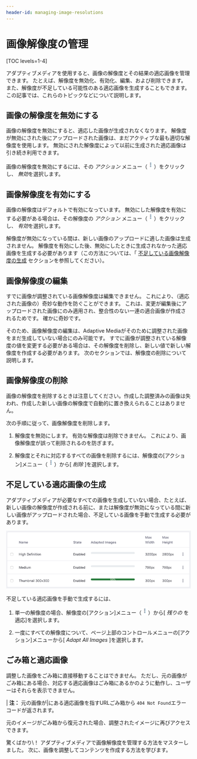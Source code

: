 ```yaml
---
header-id: managing-image-resolutions
---
```


# 画像解像度の管理

[TOC levels=1-4]

アダプティブメディアを使用すると、画像の解像度とその結果の適応画像を管理できます。 たとえば、解像度を無効化、有効化、編集、および削除できます。 また、解像度が不足している可能性のある適応画像を生成することもできます。 この記事では、これらのトピックなどについて説明します。

## 画像の解像度を無効にする

画像の解像度を無効にすると、適応した画像が生成されなくなります。 解像度が無効にされた後にアップロードされた画像は、まだアクティブな最も適切な解像度を使用します。 無効にされた解像度によって以前に生成された適応画像は引き続き利用できます。

画像の解像度を無効にするには、その *アクション* メニュー（![Actions](../../../images/icon-actions.png)）をクリックし、 *無効*を選択します。

## 画像解像度を有効にする

画像の解像度はデフォルトで有効になっています。 無効にした解像度を有効にする必要がある場合は、その解像度の *アクション* メニュー（![Actions](../../../images/icon-actions.png)）をクリックし、 *有効*を選択します。

解像度が無効になっている間は、新しい画像のアップロードに適した画像は生成されません。 解像度を有効にした後、無効にしたときに生成されなかった適応画像を生成する必要があります（この方法については、「 [不足している画像解像度の生成](#generating-missing-image-resolutions) セクションを参照してください）。

## 画像解像度の編集

すでに画像が調整されている画像解像度は編集できません。 これにより、（適応された画像の）奇妙な動作を防ぐことができます。 これは、変更が編集後にアップロードされた画像にのみ適用され、整合性のない一連の適合画像が作成されるためです。 確かに奇妙です。

そのため、画像解像度の編集は、Adaptive Mediaがそのために調整された画像をまだ生成していない場合にのみ可能です。 すでに画像が調整されている解像度の値を変更する必要がある場合は、その解像度を削除し、新しい値で新しい解像度を作成する必要があります。 次のセクションでは、解像度の削除について説明します。

## 画像解像度の削除

画像の解像度を削除するときは注意してください。作成した調整済みの画像は失われ、作成した新しい画像の解像度で自動的に置き換えられることはありません。

次の手順に従って、画像解像度を削除します。

1.  解像度を無効にします。 有効な解像度は削除できません。 これにより、画像解像度が誤って削除されるのを防ぎます。

2.  解像度とそれに対応するすべての画像を削除するには、解像度の[アクション]メニュー（![Actions](../../../images/icon-actions.png)）から[ *削除* ]を選択します。

## 不足している適応画像の生成

アダプティブメディアが必要なすべての画像を生成していない場合、たとえば、新しい画像の解像度が作成される前に、または解像度が無効になっている間に新しい画像がアップロードされた場合、不足している画像を手動で生成する必要があります。

![図1：*適応画像*列は、各解像度に適応した画像の割合を示しています。 ](../../../images/adaptive-media-coverage.png)

不足している適応画像を手動で生成するには、

1.  単一の解像度の場合、解像度の[アクション]メニュー（![Actions](../../../images/icon-actions.png)）から[ *残りの* を適応]を選択します。

2.  一度にすべての解像度について、ページ上部のコントロールメニューの[アクション]メニューから[ *Adapt All Images* ]を選択します。

## ごみ箱と適応画像

調整した画像をごみ箱に直接移動することはできません。 ただし、元の画像がごみ箱にある場合、対応する適応画像はごみ箱にあるかのように動作し、ユーザーはそれらを表示できません。

| **注：** 元の画像が|にある適応画像を指すURLごみ箱から `404 Not Found`エラーコードが返されます。

元のイメージがごみ箱から復元された場合、調整されたイメージに再びアクセスできます。

驚くばかり\！ アダプティブメディアで画像解像度を管理する方法をマスターしました。 次に、画像を調整してコンテンツを作成する方法を学びます。
